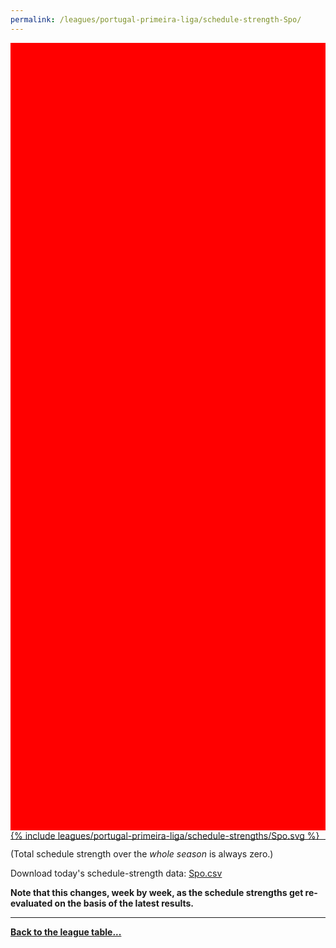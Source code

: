 ```yaml
---
permalink: /leagues/portugal-primeira-liga/schedule-strength-Spo/
---
```


<style>
.svg-wrap {
    background-color:red;
    height:0;
    padding-top:250%; /* 350px/550px */
    position: relative;
}

svg {
    background-color: white;
    height: 100%;
    display:block;
    width: 100%;
    position: absolute;
    top:0;
    left:0;
}
</style>


<div class="svg-wrap">
{% include leagues/portugal-primeira-liga/schedule-strengths/Spo.svg %}
</div>

-----

(Total schedule strength over the *whole season* is always zero.)


Download today's schedule-strength data: [Spo.csv](/assets/leagues/portugal-primeira-liga/2020/schedule-strengths/Spo.csv)

**Note that this changes, week by week, as the schedule strengths get re-evaluated on the
basis of the latest results.**

-----

[**Back to the league table...**](/leagues/portugal-primeira-liga)



